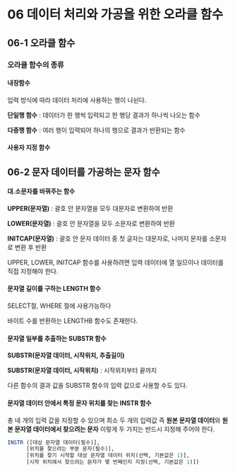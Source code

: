 # 06 데이터 처리와 가공을 위한 오라클 함수

## 06-1 오라클 함수

### 오라클 함수의 종류

#### 내장함수

입력 방식에 따라 데이터 처리에 사용하는 행이 나뉜다.

**단일행 함수** : 데이터가 한 행씩 입력되고 한 행당 결과가 하나씩 나오는 함수

**다중행 함수** : 여러 행이 입력되어 하나의 행으로 결과가 반환되는 함수

#### 사용자 지정 함수

## 06-2 문자 데이터를 가공하는 문자 함수

#### 대.소문자를 바꿔주는 함수

**UPPER(문자열)** : 괄호 안 문자열을 모두 대문자로 변환하여 반환

**LOWER(문자열)** : 괄호 안 문자열을 모두 소문자로 변환하여 반환

**INITCAP(문자열)** : 괄호 안 문자 데이터 중 첫 글자는 대문자로, 나머지 문자를 소문자로 변환 후 반환 

UPPER, LOWER, INITCAP 함수를 사용하려면 입력 데이터에 열 일므이나 데이터를 직접 지정해야 한다.

#### 문자열 길이를 구하는 LENGTH 함수

SELECT절, WHERE 절에 사용가능하다

바이트 수를 반환하는 LENGTHB 함수도 존재한다.

#### 문자열 일부를 추출하는 SUBSTR 함수

**SUBSTR(문자열 데이터, 시작위치, 추출길이)** 

**SUBSTR(문자열 데이터, 시작위치)** : 시작위치부터 끝까지

다른 함수의 결과 값을 SUBSTR 함수의 입력 값으로 사용할 수도 있다.

#### 문자열 데이터 안에서 특정 문자 위치를 찾는 INSTR 함수

총 네 개의 입력 값을 지정할 수 있으며 최소 두 개의 입력값 즉 **원본 문자열 데이터**와 **원본 문자열 데이터에서 찾으려는 문자** 이렇게 두 가지는 반드시 지정해 주어야 한다.

```SQL
INSTR ([대상 문자열 데이터(필수)],
      [위치를 찾으려는 부분 문자(필수)],
      [위치를 찾기 시작할 대상 문자열 데이터 위치(선택, 기본값은 1)],
      [시작 위치에서 찾으려는 문자가 몇 번째인지 지정(선택, 기본값은 1)])
```

